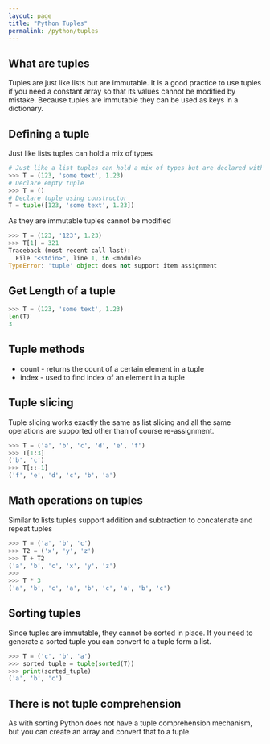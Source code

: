 ```yaml
---
layout: page
title: "Python Tuples"
permalink: /python/tuples
---
```


## What are tuples

Tuples are just like lists but are immutable.  It is a good practice to use tuples if you need a constant array so that its values cannot be modified by mistake. Because tuples are immutable they can be used as keys in a dictionary.

## Defining a tuple

Just like lists tuples can hold a mix of types

```python
# Just like a list tuples can hold a mix of types but are declared with () instead of []
>>> T = (123, 'some text', 1.23)
# Declare empty tuple
>>> T = ()
# Declare tuple using constructor
T = tuple([123, 'some text', 1.23])
```

As they are immutable tuples cannot be modified

```python
>>> T = (123, '123', 1.23)
>>> T[1] = 321
Traceback (most recent call last):
  File "<stdin>", line 1, in <module>
TypeError: 'tuple' object does not support item assignment
```

## Get Length of a tuple

```python
>>> T = (123, 'some text', 1.23)
len(T)
3
```

## Tuple methods

[comment]: <> (TODO: Fill out this list with examples and maybe move to separate page)

* count - returns the count of a certain element in a tuple
* index - used to find index of an element in a tuple

## Tuple slicing

Tuple slicing works exactly the same as list slicing and all the same operations are supported other than of course re-assignment.

```python
>>> T = ('a', 'b', 'c', 'd', 'e', 'f')
>>> T[1:3]
('b', 'c')
>>> T[::-1]
('f', 'e', 'd', 'c', 'b', 'a')
```

## Math operations on tuples

Similar to lists tuples support addition and subtraction to concatenate and repeat tuples

```python
>>> T = ('a', 'b', 'c')
>>> T2 = ('x', 'y', 'z')
>>> T + T2
('a', 'b', 'c', 'x', 'y', 'z')
>>>
>>> T * 3
('a', 'b', 'c', 'a', 'b', 'c', 'a', 'b', 'c')
```

## Sorting tuples

Since tuples are immutable, they cannot be sorted in place.  If you need to generate a sorted tuple you can convert to a tuple form a list.

```python
>>> T = ('c', 'b', 'a')
>>> sorted_tuple = tuple(sorted(T))
>>> print(sorted_tuple)
('a', 'b', 'c')
```

## There is not tuple comprehension

As with sorting Python does not have a tuple comprehension mechanism, but you can create an array and convert that to a tuple.
